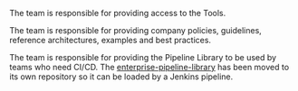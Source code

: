 

The team is responsible for providing access to the Tools.

The team is responsible for providing company policies, guidelines, reference architectures, examples and best practices.

The team is responsible for providing the Pipeline Library to be used by teams who need CI/CD.
The [enterprise-pipeline-library](https://github.com/rbergenl/enterprise-pipeline-library) has been moved to its own repository so it can be loaded by a Jenkins pipeline.
